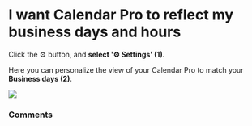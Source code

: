 # I want Calendar Pro to reflect my business days and hours

<p class="no-margin">Click the ⚙️ button, and <b>select '⚙️ Settings' (1).</b></p>
<p class="no-margin"></p>
<p class="no-margin">Here you can personalize the view of your Calendar Pro to match your <b>Business days (2)</b>.</p>
<p class="no-margin"></p>
<div class="intercom-container"><img src="/assets/img/teams-pro/image_0.png"></div><p class="no-margin"></p>

### Comments
<Comments />
